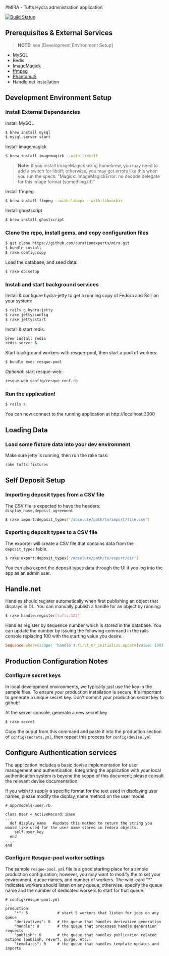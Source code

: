 #MIRA - Tufts Hydra administration application

[![Build Status](https://travis-ci.org/curationexperts/mira.svg?branch=master)](https://travis-ci.org/curationexperts/mira)


## Prerequisites & External Services
> **NOTE:** see [Development Environment Setup]
* MySQL
* Redis
* [ImageMagick](http://www.imagemagick.org/)
* [ffmpeg](http://www.ffmpeg.org/)
* [PhantomJS](https://github.com/teampoltergeist/poltergeist#installing-phantomjs)
* Handle.net installation

## Development Environment Setup

### Install External Dependencies
Install MySQL

```bash
$ brew install mysql
$ mysql.server start
```

Install imagemagick
```bash
$ brew install imagemagick --with-libtiff
```

> **Note:**  If you install ImageMagick using homebrew, you may need to add a switch for libtiff; otherwise,
you may get errors like this when you run the specs:
"Magick::ImageMagickError: no decode delegate for this image format (something.tif)"

Install ffmpeg
```bash
$ brew install ffmpeg --with-libvpx --with-libvorbis
```

Install ghostscript
```bash
$ brew install ghostscript
```

### Clone the repo, install gems, and copy configuration files
```bash
$ git clone https://github.com/curationexperts/mira.git
$ bundle install
$ rake config:copy
```

Load the database, and seed data:
```bash
$ rake db:setup
```

### Install and start background services
Install & configure hydra-jetty to get a running copy of Fedora and Solr on your system:
```bash
$ rails g hydra:jetty
$ rake jetty:config
$ rake jetty:start
```

Install & start redis.
```bash
brew install redis
redis-server &
```

Start background workers with resque-pool, then start a pool of workers:
```bash
$ bundle exec resque-pool 
```

*Optional:* start resque-web:
```bash
resque-web config/resque_conf.rb
```

### Run the application!
```bash
$ rails s
```
You can now connect to the running application at http://localhost:3000

## Loading Data

### Load some fixture data into your dev environment

Make sure jetty is running, then run the rake task:

```bash
rake tufts:fixtures
```

## Self Deposit Setup
### Importing deposit types from a CSV file

The CSV file is expected to have the headers:  
` display_name,deposit_agreement `

```bash
$ rake import:deposit_types['/absolute/path/to/import/file.csv']
```

### Exporting deposit types to a CSV file

The exporter will create a CSV file that contains data from the `deposit_types` table.

```bash
$ rake export:deposit_types['/absolute/path/to/export/dir']
```

You can also export the deposit types data through the UI if you log into the app as an admin user.

## Handle.net

Handles should register automatically when first publishing an object that displays in DL. You can manually publish a handle for an object by running:

```bash
$ rake handle:register[tufts:123]
```

Handles register by sequence number which is stored in the database. You can update the number by issuing the following command in the rails console replacing 100 with the starting value you desire.

```ruby
Sequence.where(scope: 'handle').first_or_initialize.update(value: 100)
```


## Production Configuration Notes

### Configure secret keys
In local development environments, we typically just use the key in the sample files.
To ensure your production installation is secure, it's important to generate a unique secret key.
Don't commit your production secret key to github!

At the server console, generate a new secret key
```bash
$ rake secret
```

Copy the ouput from this command and paste it into the production section of `config/secrets.yml`,
then repeat this process for `config/devise.yml`

## Configure Authentication services
The application includes a basic devise implementation for user management and authentication.  Integrating the
application with your local authentication system is beyone the scope of this document; please consult the
relevant devise documentation.

If you wish to supply a specific format for the text used in displaying user names, please modify the display_name
method on the user model:
```text
# app/models/user.rb

class User < ActiveRecord::Base
...
  def display_name   #update this method to return the string you would like used for the user name stored in fedora objects.
    self.user_key
  end
....
end

```

### Configure Resque-pool worker settings
The sample `resque-pool.yml` file is a good starting place for a simple production configuration;
however, you may want to modify the  to set your environment, queue names, and number of workers.
The wild-card "*" indicates workers should listen on any queue; otherwise, specify the queue name
and the number of dedicated workers to start for that queue.
```text
# config/resque-pool.yml
...
production:
    "*": 5             # start 5 workers that listen for jobs on any queue
    "derivatives": 0   # the queue that handles derivative generation
    "handle": 0        # the queue that processes handle generation requests
    "publish": 0       # the queue that handles publication related actions (publish, revert, purge, etc.)
    "templates": 0     # the queue that handles template updates and imports
```

